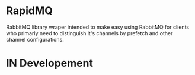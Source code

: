 # RapidMQ


RabbitMQ library wraper intended to make easy using RabbitMQ for clients who primarly need to distinguish it's channels by prefetch and other channel configurations.

# IN Developement
